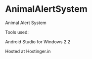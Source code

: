 # AnimalAlertSystem
Animal Alert System


Tools used:

Android Studio for Windows 2.2

Hosted at Hostinger.in
